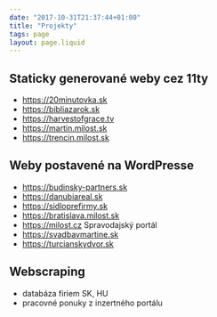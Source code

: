```yaml
---
date: "2017-10-31T21:37:44+01:00"
title: "Projekty"
tags: page
layout: page.liquid
---
```


## Staticky generované weby cez 11ty
- https://20minutovka.sk
- https://bibliazarok.sk
- https://harvestofgrace.tv
- https://martin.milost.sk
- https://trencin.milost.sk

## Weby postavené na WordPresse
- https://budinsky-partners.sk
- https://danubiareal.sk
- https://sidloprefirmy.sk
- https://bratislava.milost.sk
- https://milost.cz Spravodajský portál
- https://svadbavmartine.sk
- https://turcianskydvor.sk

## Webscraping
- databáza firiem SK, HU
- pracovné ponuky z inzertného portálu
